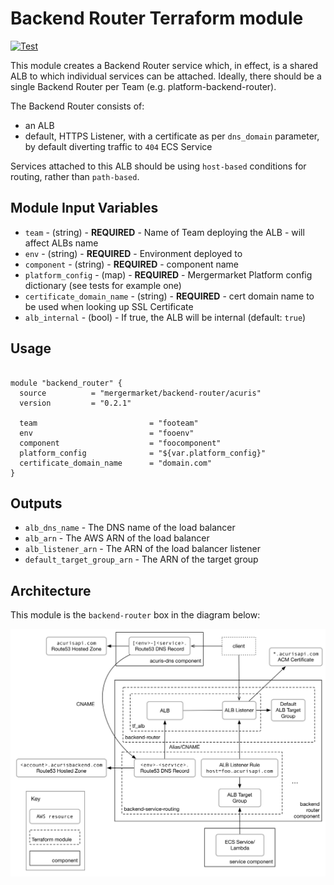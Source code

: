 Backend Router Terraform module
===============================

[![Test](https://github.com/mergermarket/terraform-acuris-backend-router/actions/workflows/test.yml/badge.svg)](https://github.com/mergermarket/terraform-acuris-backend-router/actions/workflows/test.yml)

This module creates a Backend Router service which, in effect, is a shared ALB to which individual services can be attached.
Ideally, there should be a single Backend Router per Team (e.g. platform-backend-router).

The Backend Router consists of:

- an ALB
- default, HTTPS Listener, with a certificate as per `dns_domain` parameter, by default diverting traffic to `404` ECS Service

Services attached to this ALB should be using `host-based` conditions for routing, rather than `path-based`.

Module Input Variables
----------------------

- `team` - (string) - **REQUIRED** - Name of Team deploying the ALB - will affect ALBs name
- `env` - (string) - **REQUIRED** - Environment deployed to
- `component` - (string) - **REQUIRED** - component name
- `platform_config` - (map) - **REQUIRED** - Mergermarket Platform config dictionary (see tests for example one)
- `certificate_domain_name` - (string) - **REQUIRED** - cert domain name to be used when looking up SSL Certificate
- `alb_internal` - (bool) - If true, the ALB will be internal (default: `true`)

Usage
-----

```hcl

module "backend_router" {
  source          = "mergermarket/backend-router/acuris"
  version         = "0.2.1"

  team                         = "footeam"
  env                          = "fooenv"
  component                    = "foocomponent"
  platform_config              = "${var.platform_config}"
  certificate_domain_name      = "domain.com"
}
```

Outputs
-------

- `alb_dns_name` - The DNS name of the load balancer
- `alb_arn` - The AWS ARN of the load balancer
- `alb_listener_arn` - The ARN of the load balancer listener
- `default_target_group_arn` - The ARN of the target group

Architecture
------------

This module is the `backend-router` box in the diagram below:

![Backend routing architecture](./docs/backend-routing.png)
